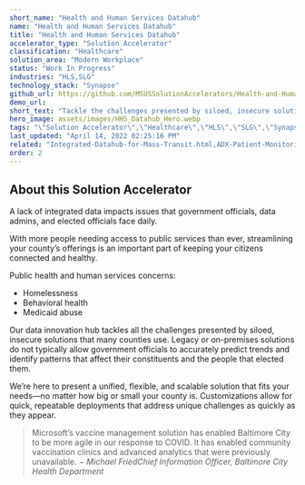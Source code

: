 ```yaml
---
short_name: "Health and Human Services Datahub"
name: "Health and Human Services Datahub"
title: "Health and Human Services Datahub"
accelerator_type: "Solution Accelerator"
classification: "Healthcare"
solution_area: "Modern Workplace"
status: "Work In Progress"
industries: "HLS,SLG"
technology_stack: "Synapse"
github_url: https://github.com/MSUSSolutionAccelerators/Health-and-Human-Services-Datahub-Solution-Accelerator
demo_url: 
short_text: "Tackle the challenges presented by siloed, insecure solutions that many counties use"
hero_image: assets/images/HHS_Datahub_Hero.webp
tags: "\"Solution Accelerator\",\"Healthcare\",\"HLS\",\"SLG\",\"Synapse\""
last_updated: "April 14, 2022 02:25:16 PM"
related: "Integrated-Datahub-for-Mass-Transit.html,ADX-Patient-Monitoring.html,Healthcare-Blockchain.html,Medical-Imaging-with-Azure-Machine-Learning.html,Overdose-Prevention.html,Patient-Risk-Analyzer.html,COVID-19-Vaccine-Proof-and-Test-Verification.html"
order: 2
---
```

## About this Solution Accelerator

A lack of integrated data impacts issues that government officials, data admins, and elected officials face daily.

With more people needing access to public services than ever, streamlining your county’s offerings is an important part of keeping your citizens connected and healthy.

Public health and human services concerns:

* Homelessness
* Behavioral health
* Medicaid abuse

Our data innovation hub tackles all the challenges presented by siloed, insecure solutions that many counties use. Legacy or on-premises solutions do not typically allow government officials to accurately predict trends and identify patterns that affect their constituents and the people that elected them.

We’re here to present a unified, flexible, and scalable solution that fits your needs—no matter how big or small your county is. Customizations allow for quick, repeatable deployments that address unique challenges as quickly as they appear.

> Microsoft’s vaccine management solution has enabled Baltimore City to be more agile in our response to COVID. It has enabled community vaccination clinics and advanced analytics that were previously unavailable. − _Michael FriedChief Information Officer, Baltimore City Health Department_
